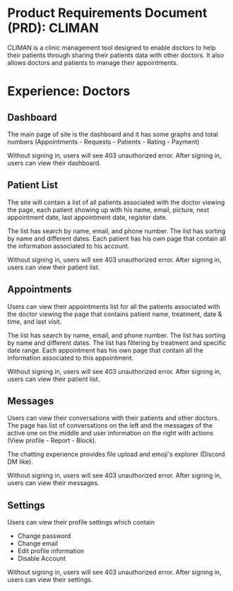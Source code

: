 # Product Requirements Document (PRD): CLIMAN

CLIMAN is a clinic management tool designed to enable doctors to help their patients through sharing their patients data with other doctors.
It also allows doctors and patients to manage their appointments.

# Experience: Doctors

## Dashboard

The main page of site is the dashboard and it has some graphs and total numbers (Appointments - Requests - Patients - Rating - Payment)

Without signing in, users will see 403 unauthorized error. After signing in, users can view their dashboard.

## Patient List

The site will contain a list of all patients associated with the doctor viewing the page, each patient showing up with his name, email, picture, next appointment date, last appointment date, register date. 

The list has search by name, email, and phone number. The list has sorting by name and different dates. Each patient has his own page that contain all the information associated to his account.

Without signing in, users will see 403 unauthorized error. After signing in, users can view their patient list.

## Appointments

Users can view their appointments list for all the patients associated with the doctor viewing the page that contains patient name, treatment, date & time, and last visit.

The list has search by name, email, and phone number. The list has sorting by name and different dates. The list has filtering by treatment and specific date range. Each appointment has his own page that contain all the information associated to this appointment.

Without signing in, users will see 403 unauthorized error. After signing in, users can view their patient list.

## Messages

Users can view their conversations with their patients and other doctors. The page has list of conversations on the left and the messages of the active one on the middle and user information on the right with actions (View profile - Report - Block).

The chatting experience provides file upload and emoji's explorer (Discord DM like).

Without signing in, users will see 403 unauthorized error. After signing in, users can view their messages.

## Settings

Users can view their profile settings which contain 
- Change password
- Change email
- Edit profile information
- Disable Account

Without signing in, users will see 403 unauthorized error. After signing in, users can view their settings.